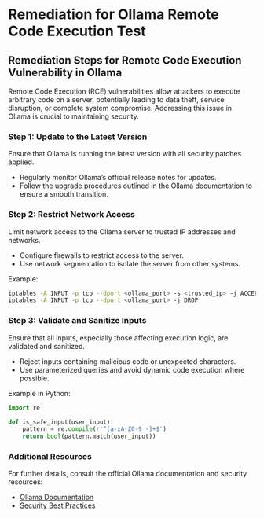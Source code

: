 # Remediation for Ollama Remote Code Execution Test

## Remediation Steps for Remote Code Execution Vulnerability in Ollama

Remote Code Execution (RCE) vulnerabilities allow attackers to execute arbitrary code on a server, potentially leading to data theft, service disruption, or complete system compromise. Addressing this issue in Ollama is crucial to maintaining security.

### Step 1: Update to the Latest Version
Ensure that Ollama is running the latest version with all security patches applied.

- Regularly monitor Ollama’s official release notes for updates.
- Follow the upgrade procedures outlined in the Ollama documentation to ensure a smooth transition.

### Step 2: Restrict Network Access
Limit network access to the Ollama server to trusted IP addresses and networks.

- Configure firewalls to restrict access to the server.
- Use network segmentation to isolate the server from other systems.

Example:
```bash
iptables -A INPUT -p tcp --dport <ollama_port> -s <trusted_ip> -j ACCEPT
iptables -A INPUT -p tcp --dport <ollama_port> -j DROP
```

### Step 3: Validate and Sanitize Inputs
Ensure that all inputs, especially those affecting execution logic, are validated and sanitized.

- Reject inputs containing malicious code or unexpected characters.
- Use parameterized queries and avoid dynamic code execution where possible.

Example in Python:
```python
import re

def is_safe_input(user_input):
    pattern = re.compile(r'^[a-zA-Z0-9_-]+$')
    return bool(pattern.match(user_input))
```

### Additional Resources
For further details, consult the official Ollama documentation and security resources:
- [Ollama Documentation](https://ollama.io/)
- [Security Best Practices](https://ollama.io/security)

